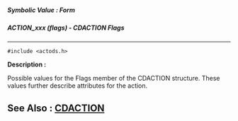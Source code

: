 ##### Symbolic Value : Form
##### ACTION_xxx (flags) - CDACTION Flags
---
```
#include <actods.h>
```
**Description :**

Possible values for the Flags member of the CDACTION structure.  These values 
further describe attributes for the action.

**See Also :**
[CDACTION](/reference/Data/CDACTION)
---
